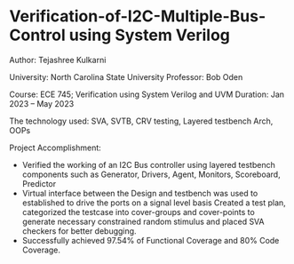 # Verification-of-I2C-Multiple-Bus-Control using System Verilog

Author: Tejashree Kulkarni

University: North Carolina State University
Professor: Bob Oden

Course: ECE 745; Verification using System Verilog and UVM
Duration: Jan 2023 – May 2023 

The technology used: SVA, SVTB, CRV testing, Layered testbench Arch, OOPs 

Project Accomplishment:
- Verified the working of an I2C Bus controller using layered testbench components such as Generator, Drivers, Agent, 
Monitors, Scoreboard, Predictor 
- Virtual interface between the Design and testbench was used to established to drive the ports on a signal level basis 
Created a test plan, categorized the testcase into cover-groups and cover-points to generate necessary constrained random 
stimulus and placed SVA checkers for better debugging.  
- Successfully achieved 97.54% of Functional Coverage and 80% Code Coverage. 
